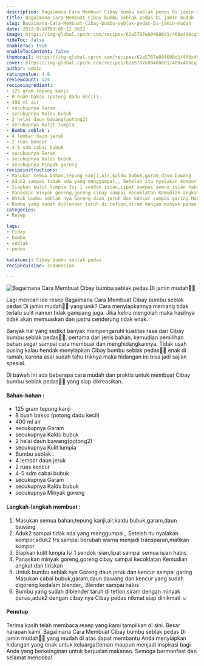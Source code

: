 ```yaml
---
description: Bagaimana Cara Membuat Cibay bumbu seblak pedas Di jamin mudah"
title: Bagaimana Cara Membuat Cibay bumbu seblak pedas Di jamin mudah
slug: Bagaimana-Cara-Membuat-Cibay-bumbu-seblak-pedas-Di-jamin-mudah
date: 2022-9-10T03:09:12.063Z
image: https://img-global.cpcdn.com/recipes/62a5767e804608d1/400x400cq70/photo.jpg
hideToc: false
enableToc: true
enableTocContent: false
thumbnail: https://img-global.cpcdn.com/recipes/62a5767e804608d1/400x400cq70/photo.jpg
cover: https://img-global.cpcdn.com/recipes/62a5767e804608d1/400x400cq70/photo.jpg
author: admin
ratingvalue: 4.8
reviewcount: 124
recipeingredient:
- 125 gram tepung kanji
- 8 buah bakso (potong dadu kecil)
- 400 ml air
- secukupnya Garam
- secukupnya Kaldu bubuk
- 2 helai daun bawang(potong2)
- secukupnya Kulit lumpia
- Bumbu seblak :
- 4 lembar daun jeruk
- 2 ruas kencur
- 4-5 sdm cabai bubuk
- secukupnya Garam
- secukupnya Kaldu bubuk
- secukupnya Minyak goreng
recipeinstructions:
- Masukan semua bahan,tepung kanji,air,kaldu bubuk,garam,daun bawang
- Aduk2 sampai tidak ada yang menggumpal,, Setelah itu nyalakan kompor,aduk2 trs sampai berubah warna menjadi transparan,matikan kompor
- Siapkan kulit lumpia Isi 1 sendok isian,lipat sampai semua isian habis
- Panaskan minyak goreng,goreng cibay sampai kecoklatan Kemudian angkat dan tiriskan
- Untuk bumbu seblak nya Goreng daun jeruk dan kencur sampai garing Masukan cabai bubuk,garam,daun bawang dan kencur yang sudah digoreng kedalam blender,, Blender sampai halus
- Bumbu yang sudah diblender taruh di teflon,siram dengan minyak panas,aduk2 dengan cibay nya Cibay pedas nikmat siap dinikmati ☺️
categories:
- Resep

tags:
- Cibay
- bumbu
- seblak
- pedas

katakunci: Cibay bumbu seblak pedas
recipecuisine: Indonesian

---
```


![Bagaimana Cara Membuat Cibay bumbu seblak pedas Di jamin mudah👩‍🍳](https://img-global.cpcdn.com/recipes/62a5767e804608d1/400x400cq70/photo.jpg)

Lagi mencari ide resep Bagaimana Cara Membuat Cibay bumbu seblak pedas Di jamin mudah👩‍🍳 yang unik? Cara menyiapkannya memang tidak terlalu sulit namun tidak gampang juga. Jika keliru mengolah maka hasilnya tidak akan memuaskan dan justru cenderung tidak enak.

Banyak hal yang sedikit banyak mempengaruhi kualitas rasa dari Cibay bumbu seblak pedas👩‍🍳, pertama dari jenis bahan, kemudian pemilihan bahan segar sampai cara membuat dan menghidangkannya. Tidak usah pusing kalau hendak menyiapkan Cibay bumbu seblak pedas👩‍🍳 enak di rumah, karena asal sudah tahu triknya maka hidangan ini bisa jadi sajian spesial.

Di bawah ini ada beberapa cara mudah dan praktis untuk membuat Cibay bumbu seblak pedas👩‍🍳 yang siap dikreasikan.

<!--inarticleads1-->

#### Bahan-bahan :

- 125 gram tepung kanji
- 8 buah bakso (potong dadu kecil)
- 400 ml air
- secukupnya Garam
- secukupnya Kaldu bubuk
- 2 helai daun bawang(potong2)
- secukupnya Kulit lumpia
- Bumbu seblak :
- 4 lembar daun jeruk
- 2 ruas kencur
- 4-5 sdm cabai bubuk
- secukupnya Garam
- secukupnya Kaldu bubuk
- secukupnya Minyak goreng

<!--inarticleads2-->

#### Langkah-langkah membuat :

1. Masukan semua bahan,tepung kanji,air,kaldu bubuk,garam,daun bawang
1. Aduk2 sampai tidak ada yang menggumpal,, Setelah itu nyalakan kompor,aduk2 trs sampai berubah warna menjadi transparan,matikan kompor
1. Siapkan kulit lumpia Isi 1 sendok isian,lipat sampai semua isian habis
1. Panaskan minyak goreng,goreng cibay sampai kecoklatan Kemudian angkat dan tiriskan
1. Untuk bumbu seblak nya Goreng daun jeruk dan kencur sampai garing Masukan cabai bubuk,garam,daun bawang dan kencur yang sudah digoreng kedalam blender,, Blender sampai halus
1. Bumbu yang sudah diblender taruh di teflon,siram dengan minyak panas,aduk2 dengan cibay nya Cibay pedas nikmat siap dinikmati ☺️

#### Penutup

Terima kasih telah membaca resep yang kami tampilkan di sini. Besar harapan kami, Bagaimana Cara Membuat Cibay bumbu seblak pedas Di jamin mudah👩‍🍳 yang mudah di atas dapat membantu Anda menyiapkan hidangan yang enak untuk keluarga/teman maupun menjadi inspirasi bagi Anda yang berkeinginan untuk berjualan makanan. Semoga bermanfaat dan selamat mencoba!